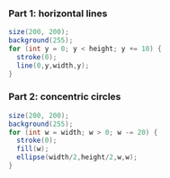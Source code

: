 ### Part 1: horizontal lines

```java
size(200, 200);
background(255);
for (int y = 0; y < height; y += 10) {
  stroke(0);
  line(0,y,width,y);
}
```

### Part 2: concentric circles

```java
size(200, 200);
background(255);
for (int w = width; w > 0; w -= 20) {
  stroke(0);
  fill(w);
  ellipse(width/2,height/2,w,w);
}
```
